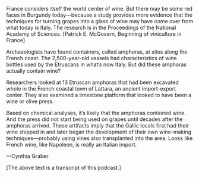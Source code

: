 France considers itself the world center of wine. But there may be some red faces in Burgundy today—because a study provides more evidence that the techniques for turning grapes into a glass of wine may have come over from what today is Italy. The research is in the Proceedings of the National Academy of Sciences. [Patrick E. McGovern, Beginning of viniculture in France]

Archaeologists have found containers, called amphoras, at sites along the French coast. The 2,500-year-old vessels had characteristics of wine bottles used by the Etruscans in what’s now Italy. But did these amphoras actually contain wine?

Researchers looked at 13 Etruscan amphoras that had been excavated whole in the French coastal town of Lattara, an ancient import-export center. They also examined a limestone platform that looked to have been a wine or olive press.

Based on chemical analyses, it’s likely that the amphoras contained wine. And the press did not start being used on grapes until decades after the amphoras arrived. These artifacts imply that the Gallic locals first had their wine shipped in and later began the development of their own wine-making techniques—probably using vines also transplanted into the area. Looks like French wine, like Napoleon, is really an Italian import.

—Cynthia Graber

[The above text is a transcript of this podcast.]
